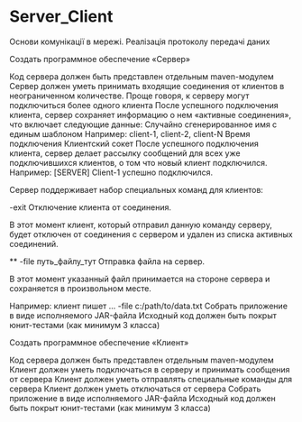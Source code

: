 # Server_Client
Основи комунікації в мережі. Реалізація протоколу передачі даних

Создать программное обеспечение «Сервер»

Код сервера должен быть представлен отдельным maven-модулем
Сервер должен уметь принимать входящие соединения от клиентов в неограниченном количестве. Проще 
говоря, к серверу могут подключиться более одного клиента
После успешного подключения клиента, сервер сохраняет информацию о нем «активные соединения», что 
включает следующие данные:
Случайно сгенерированное имя с единым шаблоном
Например: client-1, client-2, client-N
Время подключения
Клиентский сокет
После успешного подключения клиента, сервер делает рассылку сообщений для всех уже подключившихся
клиентов, о том что новый клиент подключился.
Например: [SERVER] Client-1 успешно подключился.


Сервер поддерживает набор специальных команд для клиентов:

-exit
Отключение клиента от соединения.

В этот момент клиент, который отправил данную команду серверу, будет отключен от соединения с
сервером и удален из списка активных соединений.

** -file путь_файлу_тут
Отправка файла на сервер.

В этот момент указанный файл принимается на стороне сервера и сохраняется в произвольном месте.

Например: клиент пишет ... -file c:/path/to/data.txt
Собрать приложение в виде исполняемого JAR-файла
Исходный код должен быть покрыт юнит-тестами (как минимум 3 класса)




Создать программное обеспечение «Клиент»

Код сервера должен быть представлен отдельным maven-модулем
Клиент должен уметь подключаться в серверу и принимать сообщения от сервера
Клиент должен уметь отправлять специальные команды для сервера
Клиент должен уметь отключаться от сервера
Собрать приложение в виде исполняемого JAR-файла
Исходный код должен быть покрыт юнит-тестами (как минимум 3 класса)